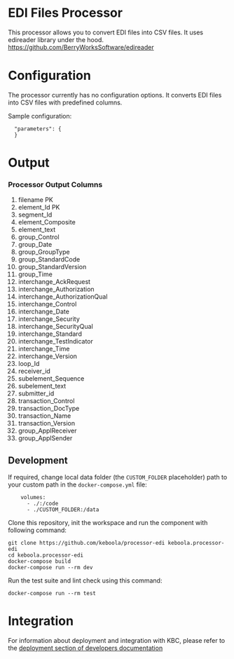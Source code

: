 EDI Files Processor
=============

This processor allows you to convert EDI files into CSV files. It uses edireader library under the hood.
https://github.com/BerryWorksSoftware/edireader

Configuration
=============

The processor currently has no configuration options. It converts EDI files into CSV files with predefined columns.

Sample configuration:
```
  "parameters": {
  }
```

Output
======

### Processor Output Columns

1. filename PK
2. element_Id PK
3. segment_Id
4. element_Composite
5. element_text
6. group_Control
7. group_Date
8. group_GroupType
9. group_StandardCode
10. group_StandardVersion
11. group_Time
12. interchange_AckRequest
13. interchange_Authorization
14. interchange_AuthorizationQual
15. interchange_Control
16. interchange_Date
17. interchange_Security
18. interchange_SecurityQual
19. interchange_Standard
20. interchange_TestIndicator
21. interchange_Time
22. interchange_Version
23. loop_Id
24. receiver_id
25. subelement_Sequence
26. subelement_text
27. submitter_id
28. transaction_Control
29. transaction_DocType
30. transaction_Name
31. transaction_Version
32. group_ApplReceiver
33. group_ApplSender


Development
-----------

If required, change local data folder (the `CUSTOM_FOLDER` placeholder) path to
your custom path in the `docker-compose.yml` file:

~~~~~~~~~~~~~~~~~~~~~~~~~~~~~~~~~~~~~~~~~~~~~~~~~~~~~~~~~~~~~~~~~~~~~~~~~~~~~~~~
    volumes:
      - ./:/code
      - ./CUSTOM_FOLDER:/data
~~~~~~~~~~~~~~~~~~~~~~~~~~~~~~~~~~~~~~~~~~~~~~~~~~~~~~~~~~~~~~~~~~~~~~~~~~~~~~~~

Clone this repository, init the workspace and run the component with following
command:

~~~~~~~~~~~~~~~~~~~~~~~~~~~~~~~~~~~~~~~~~~~~~~~~~~~~~~~~~~~~~~~~~~~~~~~~~~~~~~~~
git clone https://github.com/keboola/processor-edi keboola.processor-edi
cd keboola.processor-edi
docker-compose build
docker-compose run --rm dev
~~~~~~~~~~~~~~~~~~~~~~~~~~~~~~~~~~~~~~~~~~~~~~~~~~~~~~~~~~~~~~~~~~~~~~~~~~~~~~~~

Run the test suite and lint check using this command:

~~~~~~~~~~~~~~~~~~~~~~~~~~~~~~~~~~~~~~~~~~~~~~~~~~~~~~~~~~~~~~~~~~~~~~~~~~~~~~~~
docker-compose run --rm test
~~~~~~~~~~~~~~~~~~~~~~~~~~~~~~~~~~~~~~~~~~~~~~~~~~~~~~~~~~~~~~~~~~~~~~~~~~~~~~~~

Integration
===========

For information about deployment and integration with KBC, please refer to the
[deployment section of developers
documentation](https://developers.keboola.com/extend/component/deployment/)
